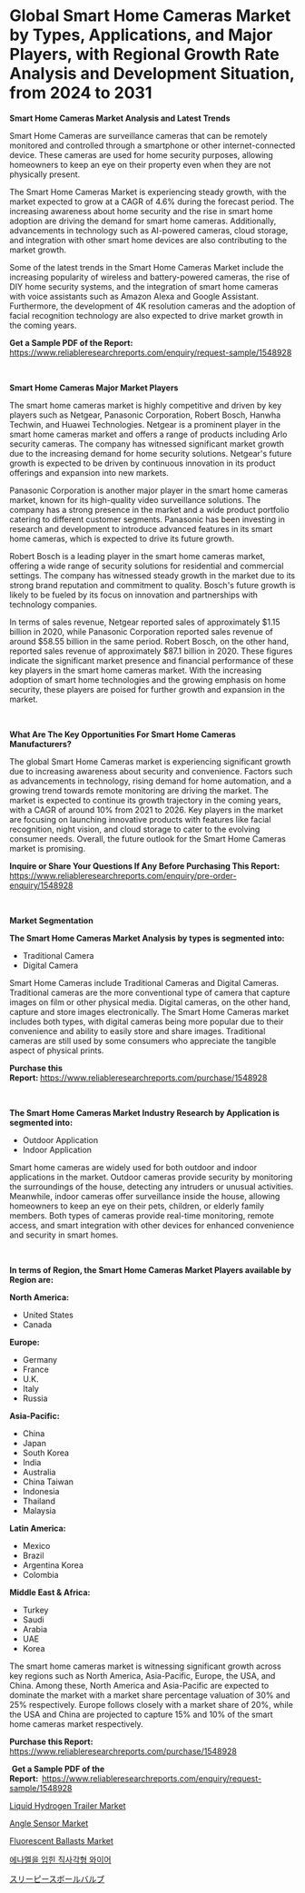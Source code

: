 <p><h1>Global Smart Home Cameras Market by Types, Applications, and Major Players, with Regional Growth Rate Analysis and Development Situation, from 2024 to 2031</h1></p><p><strong>Smart Home Cameras Market Analysis and Latest Trends</strong></p>
<p><p>Smart Home Cameras are surveillance cameras that can be remotely monitored and controlled through a smartphone or other internet-connected device. These cameras are used for home security purposes, allowing homeowners to keep an eye on their property even when they are not physically present.</p><p>The Smart Home Cameras Market is experiencing steady growth, with the market expected to grow at a CAGR of 4.6% during the forecast period. The increasing awareness about home security and the rise in smart home adoption are driving the demand for smart home cameras. Additionally, advancements in technology such as AI-powered cameras, cloud storage, and integration with other smart home devices are also contributing to the market growth.</p><p>Some of the latest trends in the Smart Home Cameras Market include the increasing popularity of wireless and battery-powered cameras, the rise of DIY home security systems, and the integration of smart home cameras with voice assistants such as Amazon Alexa and Google Assistant. Furthermore, the development of 4K resolution cameras and the adoption of facial recognition technology are also expected to drive market growth in the coming years.</p></p>
<p><strong>Get a Sample PDF of the Report:&nbsp;</strong> <a href="https://www.reliableresearchreports.com/enquiry/request-sample/1548928">https://www.reliableresearchreports.com/enquiry/request-sample/1548928</a></p>
<p>&nbsp;</p>
<p><strong>Smart Home Cameras Major Market Players</strong></p>
<p><p>The smart home cameras market is highly competitive and driven by key players such as Netgear, Panasonic Corporation, Robert Bosch, Hanwha Techwin, and Huawei Technologies. Netgear is a prominent player in the smart home cameras market and offers a range of products including Arlo security cameras. The company has witnessed significant market growth due to the increasing demand for home security solutions. Netgear's future growth is expected to be driven by continuous innovation in its product offerings and expansion into new markets.</p><p>Panasonic Corporation is another major player in the smart home cameras market, known for its high-quality video surveillance solutions. The company has a strong presence in the market and a wide product portfolio catering to different customer segments. Panasonic has been investing in research and development to introduce advanced features in its smart home cameras, which is expected to drive its future growth.</p><p>Robert Bosch is a leading player in the smart home cameras market, offering a wide range of security solutions for residential and commercial settings. The company has witnessed steady growth in the market due to its strong brand reputation and commitment to quality. Bosch's future growth is likely to be fueled by its focus on innovation and partnerships with technology companies.</p><p>In terms of sales revenue, Netgear reported sales of approximately $1.15 billion in 2020, while Panasonic Corporation reported sales revenue of around $58.55 billion in the same period. Robert Bosch, on the other hand, reported sales revenue of approximately $87.1 billion in 2020. These figures indicate the significant market presence and financial performance of these key players in the smart home cameras market. With the increasing adoption of smart home technologies and the growing emphasis on home security, these players are poised for further growth and expansion in the market.</p></p>
<p>&nbsp;</p>
<p><strong>What Are The Key Opportunities For Smart Home Cameras Manufacturers?</strong></p>
<p><p>The global Smart Home Cameras market is experiencing significant growth due to increasing awareness about security and convenience. Factors such as advancements in technology, rising demand for home automation, and a growing trend towards remote monitoring are driving the market. The market is expected to continue its growth trajectory in the coming years, with a CAGR of around 10% from 2021 to 2026. Key players in the market are focusing on launching innovative products with features like facial recognition, night vision, and cloud storage to cater to the evolving consumer needs. Overall, the future outlook for the Smart Home Cameras market is promising.</p></p>
<p><strong>Inquire or Share Your Questions If Any Before Purchasing This Report:</strong> <a href="https://www.reliableresearchreports.com/enquiry/pre-order-enquiry/1548928">https://www.reliableresearchreports.com/enquiry/pre-order-enquiry/1548928</a></p>
<p>&nbsp;</p>
<p><strong>Market Segmentation</strong></p>
<p><strong>The Smart Home Cameras Market Analysis by types is segmented into:</strong></p>
<p><ul><li>Traditional Camera</li><li>Digital Camera</li></ul></p>
<p><p>Smart Home Cameras include Traditional Cameras and Digital Cameras. Traditional cameras are the more conventional type of camera that capture images on film or other physical media. Digital cameras, on the other hand, capture and store images electronically. The Smart Home Cameras market includes both types, with digital cameras being more popular due to their convenience and ability to easily store and share images. Traditional cameras are still used by some consumers who appreciate the tangible aspect of physical prints.</p></p>
<p><strong>Purchase this Report:&nbsp;</strong><a href="https://www.reliableresearchreports.com/purchase/1548928">https://www.reliableresearchreports.com/purchase/1548928</a></p>
<p>&nbsp;</p>
<p><strong>The Smart Home Cameras Market Industry Research by Application is segmented into:</strong></p>
<p><ul><li>Outdoor Application</li><li>Indoor Application</li></ul></p>
<p><p>Smart home cameras are widely used for both outdoor and indoor applications in the market. Outdoor cameras provide security by monitoring the surroundings of the house, detecting any intruders or unusual activities. Meanwhile, indoor cameras offer surveillance inside the house, allowing homeowners to keep an eye on their pets, children, or elderly family members. Both types of cameras provide real-time monitoring, remote access, and smart integration with other devices for enhanced convenience and security in smart homes.</p></p>
<p>&nbsp;</p>
<p><strong>In terms of Region, the Smart Home Cameras Market Players available by Region are:</strong></p>
<p>
    <p> <strong> North America: </strong>
        <ul>
            <li>United States</li>
            <li>Canada</li>
        </ul>
        </p> 
    <p> <strong> Europe: </strong>
        <ul>
            <li>Germany</li>
            <li>France</li>
            <li>U.K.</li>
            <li>Italy</li>
            <li>Russia</li>
        </ul>
        </p> 
    <p> <strong> Asia-Pacific: </strong>
        <ul>
            <li>China</li>
            <li>Japan</li>
            <li>South Korea</li>
            <li>India</li>
            <li>Australia</li>
            <li>China Taiwan</li>
            <li>Indonesia</li>
            <li>Thailand</li>
            <li>Malaysia</li>
        </ul>
        </p> 
    <p> <strong> Latin America: </strong>
        <ul>
            <li>Mexico</li>
            <li>Brazil</li>
            <li>Argentina Korea</li>
            <li>Colombia</li>
        </ul>
        </p> 
    <p> <strong> Middle East & Africa: </strong>
        <ul>
            <li>Turkey</li>
            <li>Saudi</li>
            <li>Arabia</li>
            <li>UAE</li>
            <li>Korea</li>
        </ul>
    </p>
    </p>
<p><p>The smart home cameras market is witnessing significant growth across key regions such as North America, Asia-Pacific, Europe, the USA, and China. Among these, North America and Asia-Pacific are expected to dominate the market with a market share percentage valuation of 30% and 25% respectively. Europe follows closely with a market share of 20%, while the USA and China are projected to capture 15% and 10% of the smart home cameras market respectively.</p></p>
<p><strong>Purchase this Report: </strong><a href="https://www.reliableresearchreports.com/purchase/1548928">https://www.reliableresearchreports.com/purchase/1548928</a></p>
<p>&nbsp;<strong>Get a Sample PDF of the Report:&nbsp;&nbsp;</strong><a href="https://www.reliableresearchreports.com/enquiry/request-sample/1548928">https://www.reliableresearchreports.com/enquiry/request-sample/1548928</a></p>
<p><strong></strong></p>
<p><p><a href="https://issuu.com/reportprime-2/docs/liquid-hydrogen-trailer-market-size-2030.pptx">Liquid Hydrogen Trailer Market</a></p><p><a href="https://github.com/ruddyyedelwadw/Market-Research-Report-List-1/blob/main/angle-sensor-market.md">Angle Sensor Market</a></p><p><a href="https://github.com/FassouRP/Market-Research-Report-List-3/blob/main/fluorescent-ballasts-market.md">Fluorescent Ballasts Market</a></p><p><a href="https://github.com/BrettWeberrt8767765/Market-Research-Report-List-1/blob/main/44204049834.md">에나멜을 입힌 직사각형 와이어</a></p><p><a href="https://github.com/jkjreqjscoxx7/Market-Research-Report-List-1/blob/main/206025010694.md">スリーピースボールバルブ</a></p></p>